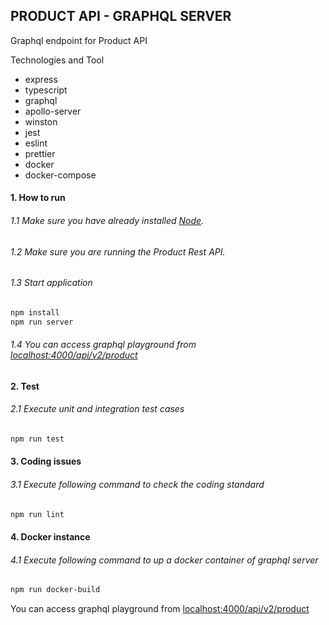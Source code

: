 ## PRODUCT API - GRAPHQL SERVER

Graphql endpoint for Product API

Technologies and Tool

- express
- typescript
- graphql
- apollo-server
- winston
- jest
- eslint
- prettier
- docker
- docker-compose

#### 1. How to run

###### 1.1 Make sure you have already installed [Node](https://www.nodejs.org).

###### 1.2 Make sure you are running the Product Rest API.

###### 1.3 Start application

```bash
npm install
npm run server
```

###### 1.4 You can access graphql playground from [localhost:4000/api/v2/product](http://localhost:4000/api/v2/product)

#### 2. Test

###### 2.1 Execute unit and integration test cases

```bash
npm run test
```

#### 3. Coding issues

###### 3.1 Execute following command to check the coding standard

```bash
npm run lint
```

#### 4. Docker instance

###### 4.1 Execute following command to up a docker container of graphql server

```bash
npm run docker-build
```

You can access graphql playground from [localhost:4000/api/v2/product](http://localhost:4000/api/v2/product)
